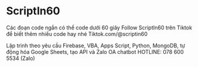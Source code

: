 # ScriptIn60
Các đoạn code ngắn có thể code dưới 60 giây
Follow ScriptIn60 trên Tiktok để biết thêm nhiều code hay nhé
Tiktok.com/@scriptin60

Lập trình theo yêu cầu
Firebase, VBA, Apps Script, Python, MongoDB, tự động hóa Google Sheets, tạo API và Zalo OA chatbot
HOTLINE: 078 600 5534 (Zalo)
